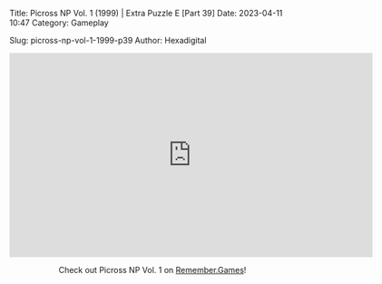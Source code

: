 Title: Picross NP Vol. 1 (1999) | Extra Puzzle E [Part 39]
Date: 2023-04-11 10:47
Category: Gameplay

Slug: picross-np-vol-1-1999-p39
Author: Hexadigital

<center><iframe src="https://www.youtube.com/embed/raDN4l2IxuM?feature=oembed" allow="accelerometer; autoplay; encrypted-media; gyroscope; picture-in-picture" width="640" height="360" frameborder="0"></iframe>

Check out Picross NP Vol. 1 on [Remember.Games](https://remember.games/game/6791/picross-np-vol-1/)!</center>